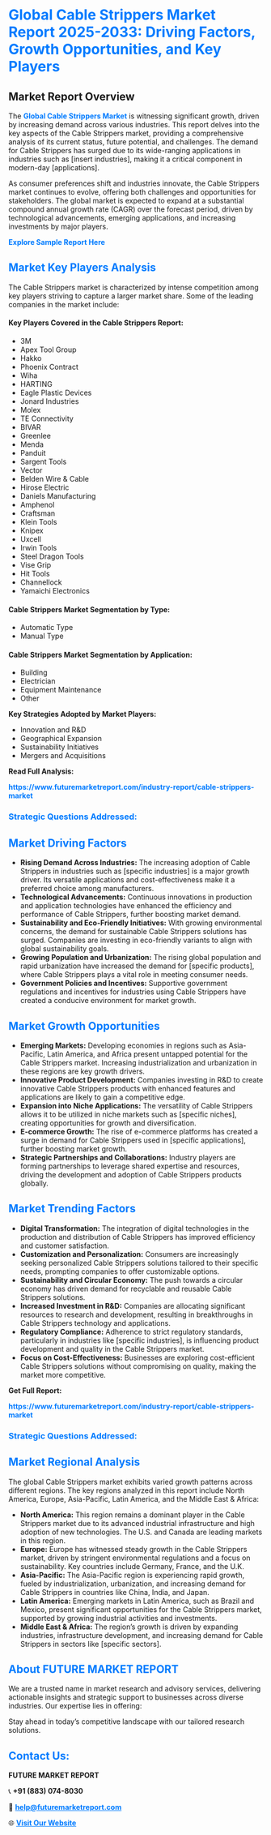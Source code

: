 <h1 style="color: #007BFF;">Global Cable Strippers Market Report 2025-2033: Driving Factors, Growth Opportunities, and Key Players</h1>

<section id="overview">
<h2>Market Report Overview</h2>
<p>The <a href="https://www.futuremarketreport.com/industry-report/cable-strippers-market" style="color: #007BFF; text-decoration: none;"><strong>Global Cable Strippers Market</strong></a> is witnessing significant growth, driven by increasing demand across various industries. This report delves into the key aspects of the Cable Strippers market, providing a comprehensive analysis of its current status, future potential, and challenges. The demand for Cable Strippers has surged due to its wide-ranging applications in industries such as [insert industries], making it a critical component in modern-day [applications].</p>
<p>As consumer preferences shift and industries innovate, the Cable Strippers market continues to evolve, offering both challenges and opportunities for stakeholders. The global market is expected to expand at a substantial compound annual growth rate (CAGR) over the forecast period, driven by technological advancements, emerging applications, and increasing investments by major players.</p>
</section>

<section id="overview">
<p><a href="https://www.futuremarketreport.com/request-sample/reportId=85229" style="color: #007BFF; text-decoration: none;"><strong>Explore Sample Report Here</strong></a></p>
</section>

<section id="key-players">
<h2 style="color: #007BFF;">Market Key Players Analysis</h2>
<p>The Cable Strippers market is characterized by intense competition among key players striving to capture a larger market share. Some of the leading companies in the market include:</p>
<h4>Key Players Covered in the Cable Strippers Report:</h4>
<ul><li>3M</li><li>Apex Tool Group</li><li>Hakko</li><li>Phoenix Contract</li><li>Wiha</li><li>HARTING</li><li>Eagle Plastic Devices</li><li>Jonard Industries</li><li>Molex</li><li>TE Connectivity</li><li>BIVAR</li><li>Greenlee</li><li>Menda</li><li>Panduit</li><li>Sargent Tools</li><li>Vector</li><li>Belden Wire &amp; Cable</li><li>Hirose Electric</li><li>Daniels Manufacturing</li><li>Amphenol</li><li>Craftsman</li><li>Klein Tools</li><li>Knipex</li><li>Uxcell</li><li>Irwin Tools</li><li>Steel Dragon Tools</li><li>Vise Grip</li><li>Hit Tools</li><li>Channellock</li><li>Yamaichi Electronics</li></ul>
<h4>Cable Strippers Market Segmentation by Type:</h4>
<ul><li>Automatic Type</li><li>Manual Type</li></ul>

<h4>Cable Strippers Market Segmentation by Application:</h4>
<ul><li>Building</li><li>Electrician</li><li>Equipment Maintenance</li><li>Other</li></ul>
<p><strong>Key Strategies Adopted by Market Players:</strong></p>
<ul>
<li>Innovation and R&D</li>
<li>Geographical Expansion</li>
<li>Sustainability Initiatives</li>
<li>Mergers and Acquisitions</li>
</ul>
</section>

<section>
<p><strong>Read Full Analysis: </strong></p><a href="https://www.futuremarketreport.com/industry-report/cable-strippers-market" style="color: #007BFF; text-decoration: none;"><strong>https://www.futuremarketreport.com/industry-report/cable-strippers-market</strong></a>
<h3 style="color: #007BFF;">Strategic Questions Addressed:</h3>
</section>

<section id="driving-factors">
<h2 style="color: #007BFF;">Market Driving Factors</h2>
<ul>
<li><strong>Rising Demand Across Industries:</strong> The increasing adoption of Cable Strippers in industries such as [specific industries] is a major growth driver. Its versatile applications and cost-effectiveness make it a preferred choice among manufacturers.</li>
<li><strong>Technological Advancements:</strong> Continuous innovations in production and application technologies have enhanced the efficiency and performance of Cable Strippers, further boosting market demand.</li>
<li><strong>Sustainability and Eco-Friendly Initiatives:</strong> With growing environmental concerns, the demand for sustainable Cable Strippers solutions has surged. Companies are investing in eco-friendly variants to align with global sustainability goals.</li>
<li><strong>Growing Population and Urbanization:</strong> The rising global population and rapid urbanization have increased the demand for [specific products], where Cable Strippers plays a vital role in meeting consumer needs.</li>
<li><strong>Government Policies and Incentives:</strong> Supportive government regulations and incentives for industries using Cable Strippers have created a conducive environment for market growth.</li>
</ul>
</section>

<section id="growth-opportunities">
<h2 style="color: #007BFF;">Market Growth Opportunities</h2>
<ul>
<li><strong>Emerging Markets:</strong> Developing economies in regions such as Asia-Pacific, Latin America, and Africa present untapped potential for the Cable Strippers market. Increasing industrialization and urbanization in these regions are key growth drivers.</li>
<li><strong>Innovative Product Development:</strong> Companies investing in R&D to create innovative Cable Strippers products with enhanced features and applications are likely to gain a competitive edge.</li>
<li><strong>Expansion into Niche Applications:</strong> The versatility of Cable Strippers allows it to be utilized in niche markets such as [specific niches], creating opportunities for growth and diversification.</li>
<li><strong>E-commerce Growth:</strong> The rise of e-commerce platforms has created a surge in demand for Cable Strippers used in [specific applications], further boosting market growth.</li>
<li><strong>Strategic Partnerships and Collaborations:</strong> Industry players are forming partnerships to leverage shared expertise and resources, driving the development and adoption of Cable Strippers products globally.</li>
</ul>
</section>

<section id="trending-factors">
<h2 style="color: #007BFF;">Market Trending Factors</h2>
<ul>
<li><strong>Digital Transformation:</strong> The integration of digital technologies in the production and distribution of Cable Strippers has improved efficiency and customer satisfaction.</li>
<li><strong>Customization and Personalization:</strong> Consumers are increasingly seeking personalized Cable Strippers solutions tailored to their specific needs, prompting companies to offer customizable options.</li>
<li><strong>Sustainability and Circular Economy:</strong> The push towards a circular economy has driven demand for recyclable and reusable Cable Strippers solutions.</li>
<li><strong>Increased Investment in R&D:</strong> Companies are allocating significant resources to research and development, resulting in breakthroughs in Cable Strippers technology and applications.</li>
<li><strong>Regulatory Compliance:</strong> Adherence to strict regulatory standards, particularly in industries like [specific industries], is influencing product development and quality in the Cable Strippers market.</li>
<li><strong>Focus on Cost-Effectiveness:</strong> Businesses are exploring cost-efficient Cable Strippers solutions without compromising on quality, making the market more competitive.</li>
</ul>
</section>

<section>
<p><strong>Get Full Report: </strong></p><a href="https://www.futuremarketreport.com/industry-report/cable-strippers-market" style="color: #007BFF; text-decoration: none;"><strong>https://www.futuremarketreport.com/industry-report/cable-strippers-market</strong></a>
<h3 style="color: #007BFF;">Strategic Questions Addressed:</h3>
</section>


<section id="regional-analysis">
<h2 style="color: #007BFF;">Market Regional Analysis</h2>
<p>The global Cable Strippers market exhibits varied growth patterns across different regions. The key regions analyzed in this report include North America, Europe, Asia-Pacific, Latin America, and the Middle East & Africa:</p>
<ul>
<li><strong>North America:</strong> This region remains a dominant player in the Cable Strippers market due to its advanced industrial infrastructure and high adoption of new technologies. The U.S. and Canada are leading markets in this region.</li>
<li><strong>Europe:</strong> Europe has witnessed steady growth in the Cable Strippers market, driven by stringent environmental regulations and a focus on sustainability. Key countries include Germany, France, and the U.K.</li>
<li><strong>Asia-Pacific:</strong> The Asia-Pacific region is experiencing rapid growth, fueled by industrialization, urbanization, and increasing demand for Cable Strippers in countries like China, India, and Japan.</li>
<li><strong>Latin America:</strong> Emerging markets in Latin America, such as Brazil and Mexico, present significant opportunities for the Cable Strippers market, supported by growing industrial activities and investments.</li>
<li><strong>Middle East & Africa:</strong> The region’s growth is driven by expanding industries, infrastructure development, and increasing demand for Cable Strippers in sectors like [specific sectors].</li>
</ul>
</section>

<footer>
<h2 style="color: #007BFF;">About FUTURE MARKET REPORT</h2>
<p>We are a trusted name in market research and advisory services, delivering actionable insights and strategic support to businesses across diverse industries. Our expertise lies in offering:</p>

<p>Stay ahead in today’s competitive landscape with our tailored research solutions.</p>

<h2 style="color: #007BFF;">Contact Us:</h2>
<p><strong>FUTURE MARKET REPORT</strong></p>
<p>📞 <strong>+91 (883) 074-8030</strong></p>
<p>📧 <strong><a href="mailto:help@futuremarketreport.com" style="color: #007BFF;">help@futuremarketreport.com</a></strong></p>
<p>🌐 <strong><a href="https://www.futuremarketreport.com/" style="color: #007BFF;">Visit Our Website</a></strong></p>
</footer>